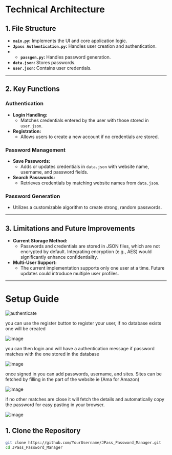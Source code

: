 # **Technical Architecture**

## **1. File Structure**
- **`main.py`:** Implements the UI and core application logic.
- **`Jpass Authentication.py`:** Handles user creation and authentication.
- - **`passgen.py`:** Handles password generation.
- **`data.json`:** Stores passwords.
- **`user.json`:** Contains user credentials.

---

## **2. Key Functions**

### **Authentication**
- **Login Handling:**
  - Matches credentials entered by the user with those stored in `user.json`.
- **Registration:**
  - Allows users to create a new account if no credentials are stored.

### **Password Management**
- **Save Passwords:**
  - Adds or updates credentials in `data.json` with website name, username, and password fields.
- **Search Passwords:**
  - Retrieves credentials by matching website names from `data.json`.

### **Password Generation**
- Utilizes a customizable algorithm to create strong, random passwords.

---

## **3. Limitations and Future Improvements**
- **Current Storage Method:**
  - Passwords and credentials are stored in JSON files, which are not encrypted by default. Integrating encryption (e.g., AES) would significantly enhance confidentiality.
- **Multi-User Support:**
  - The current implementation supports only one user at a time. Future updates could introduce multiple user profiles.

---

# **Setup Guide**



![authenticate](https://github.com/user-attachments/assets/c7be4e1d-d2fa-4c3e-946b-de93f54d3fe0)

you can use the register button to register your user, if no database exists one will be created

![image](https://github.com/user-attachments/assets/fabcb8cd-43ec-440f-9826-f2ad860cb800)

you can then login and will have a authentication message if password matches with the one stored in the database

![image](https://github.com/user-attachments/assets/8109628e-d60a-4438-bf64-6b8538964ab2)

once signed in you can add passwords, username, and sites. Sites can be fetched by filling in the part of the website ie (Ama for Amazon) 

![image](https://github.com/user-attachments/assets/41ad0130-a16d-46bc-be14-f5cd2401052c)


if no other matches are close it will fetch the details and automatically copy the password for easy pasting in your browser.

![image](https://github.com/user-attachments/assets/8927b329-ec83-4a75-949d-bd58f83f5207)


## **1. Clone the Repository**
```bash
git clone https://github.com/YourUsername/JPass_Password_Manager.git
cd JPass_Password_Manager


